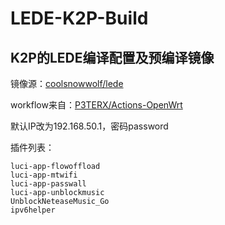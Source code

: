 # LEDE-K2P-Build

## K2P的LEDE编译配置及预编译镜像

镜像源：[coolsnowwolf/lede](https://github.com/coolsnowwolf/lede/)

workflow来自：[P3TERX/Actions-OpenWrt](https://github.com/P3TERX/Actions-OpenWrt)

默认IP改为192.168.50.1，密码password

插件列表：

```
luci-app-flowoffload
luci-app-mtwifi
luci-app-passwall
luci-app-unblockmusic
UnblockNeteaseMusic_Go
ipv6helper
```
